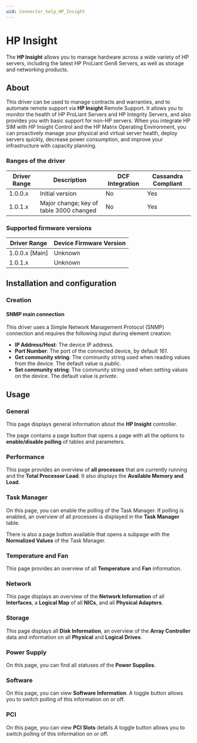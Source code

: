 ```yaml
---
uid: Connector_help_HP_Insight
---
```


# HP Insight

The **HP Insight** allows you to manage hardware across a wide variety of HP servers, including the latest HP ProLiant Gen8 Servers, as well as storage and networking products.

## About

This driver can be used to manage contracts and warranties, and to automate remote support via **HP Insight** Remote Support. It allows you to monitor the health of HP ProLiant Servers and HP Integrity Servers, and also provides you with basic support for non-HP servers. When you integrate HP SIM with HP Insight Control and the HP Matrix Operating Environment, you can proactively manage your physical and virtual server health, deploy servers quickly, decrease power consumption, and improve your infrastructure with capacity planning.

### Ranges of the driver

| **Driver Range** | **Description**                         | **DCF Integration** | **Cassandra Compliant** |
|------------------|-----------------------------------------|---------------------|-------------------------|
| 1.0.0.x          | Initial version                         | No                  | Yes                     |
| 1.0.1.x          | Major change; key of table 3000 changed | No                  | Yes                     |

### Supported firmware versions

| **Driver Range** | **Device Firmware Version** |
|------------------|-----------------------------|
| 1.0.0.x \[Main\] | Unknown                     |
| 1.0.1.x          | Unknown                     |

## Installation and configuration

### Creation

#### SNMP main connection

This driver uses a Simple Network Management Protocol (SNMP) connection and requires the following input during element creation:

- **IP Address/Host**: The device IP address.
- **Port Number**: The port of the connected device, by default *161*.
- **Get community string**: The community string used when reading values from the device. The default value is *public*.
- **Set community string**: The community string used when setting values on the device. The default value is *private*.

## Usage

### General

This page displays general information about the **HP Insight** controller.

The page contains a page button that opens a page with all the options to **enable/disable polling** of tables and parameters.

### Performance

This page provides an overview of **all processes** that are currently running and the **Total Processor Load**. It also displays the **Available Memory and Load**.

### Task Manager

On this page, you can enable the polling of the Task Manager. If polling is enabled, an overview of all processes is displayed in the **Task Manager** table.

There is also a page button available that opens a subpage with the **Normalized Values** of the Task Manager.

### Temperature and Fan

This page provides an overview of all **Temperature** and **Fan** information.

### Network

This page displays an overview of the **Network Information** of all **Interfaces**, a **Logical Map** of all **NICs**, and all **Physical Adapters**.

### Storage

This page displays all **Disk Information**, an overview of the **Array Controller** data and information on all **Physical** and **Logical Drives**.

### Power Supply

On this page, you can find all statuses of the **Power Supplies**.

### Software

On this page, you can view **Software Information**. A toggle button allows you to switch polling of this information on or off.

### PCI

On this page, you can view **PCI Slots** details.A toggle button allows you to switch polling of this information on or off.
